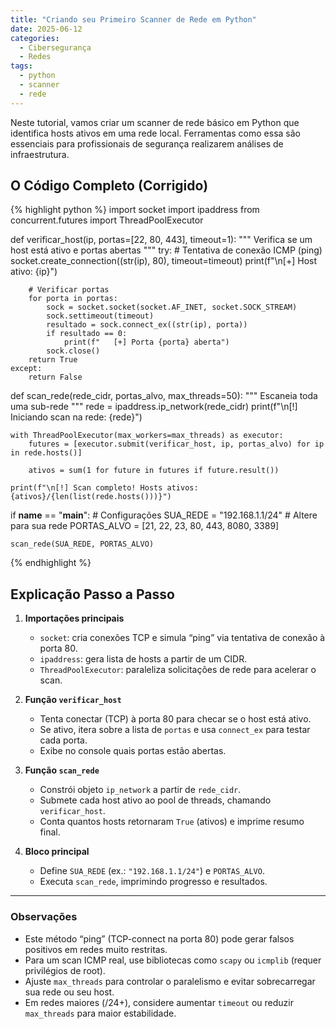```yaml
---
title: "Criando seu Primeiro Scanner de Rede em Python"
date: 2025-06-12
categories:
  - Cibersegurança
  - Redes
tags:
  - python
  - scanner
  - rede
---
```


Neste tutorial, vamos criar um scanner de rede básico em Python que identifica hosts ativos em uma rede local. Ferramentas como essa são essenciais para profissionais de segurança realizarem análises de infraestrutura.

## O Código Completo (Corrigido)

{% highlight python %}
import socket
import ipaddress
from concurrent.futures import ThreadPoolExecutor

def verificar_host(ip, portas=[22, 80, 443], timeout=1):
"""
Verifica se um host está ativo e portas abertas
"""
try: # Tentativa de conexão ICMP (ping)
socket.create_connection((str(ip), 80), timeout=timeout)
print(f"\n[+] Host ativo: {ip}")

        # Verificar portas
        for porta in portas:
            sock = socket.socket(socket.AF_INET, socket.SOCK_STREAM)
            sock.settimeout(timeout)
            resultado = sock.connect_ex((str(ip), porta))
            if resultado == 0:
                print(f"   [+] Porta {porta} aberta")
            sock.close()
        return True
    except:
        return False

def scan_rede(rede_cidr, portas_alvo, max_threads=50):
"""
Escaneia toda uma sub-rede
"""
rede = ipaddress.ip_network(rede_cidr)
print(f"\n[!] Iniciando scan na rede: {rede}")

    with ThreadPoolExecutor(max_workers=max_threads) as executor:
        futures = [executor.submit(verificar_host, ip, portas_alvo) for ip in rede.hosts()]

        ativos = sum(1 for future in futures if future.result())

    print(f"\n[!] Scan completo! Hosts ativos: {ativos}/{len(list(rede.hosts()))}")

if **name** == "**main**": # Configurações
SUA_REDE = "192.168.1.1/24" # Altere para sua rede
PORTAS_ALVO = [21, 22, 23, 80, 443, 8080, 3389]

    scan_rede(SUA_REDE, PORTAS_ALVO)

{% endhighlight %}

## Explicação Passo a Passo

1. **Importações principais**

   - `socket`: cria conexões TCP e simula “ping” via tentativa de conexão à porta 80.
   - `ipaddress`: gera lista de hosts a partir de um CIDR.
   - `ThreadPoolExecutor`: paraleliza solicitações de rede para acelerar o scan.

2. **Função `verificar_host`**

   - Tenta conectar (TCP) à porta 80 para checar se o host está ativo.
   - Se ativo, itera sobre a lista de `portas` e usa `connect_ex` para testar cada porta.
   - Exibe no console quais portas estão abertas.

3. **Função `scan_rede`**

   - Constrói objeto `ip_network` a partir de `rede_cidr`.
   - Submete cada host ativo ao pool de threads, chamando `verificar_host`.
   - Conta quantos hosts retornaram `True` (ativos) e imprime resumo final.

4. **Bloco principal**
   - Define `SUA_REDE` (ex.: `"192.168.1.1/24"`) e `PORTAS_ALVO`.
   - Executa `scan_rede`, imprimindo progresso e resultados.

---

### Observações

- Este método “ping” (TCP-connect na porta 80) pode gerar falsos positivos em redes muito restritas.
- Para um scan ICMP real, use bibliotecas como `scapy` ou `icmplib` (requer privilégios de root).
- Ajuste `max_threads` para controlar o paralelismo e evitar sobrecarregar sua rede ou seu host.
- Em redes maiores (/24+), considere aumentar `timeout` ou reduzir `max_threads` para maior estabilidade.
